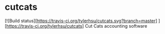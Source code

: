 # cutcats
[![Build status][https://travis-ci.org/tylerhsu/cutcats.svg?branch=master] ][https://travis-ci.org/tylerhsu/cutcats]
Cut Cats accounting software
